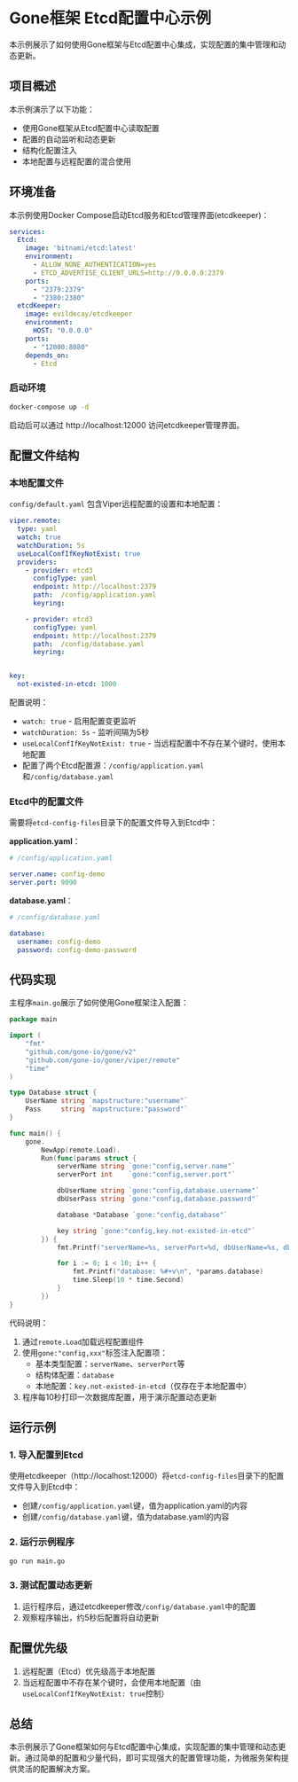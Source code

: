 # Gone框架 Etcd配置中心示例

本示例展示了如何使用Gone框架与Etcd配置中心集成，实现配置的集中管理和动态更新。

## 项目概述

本示例演示了以下功能：

- 使用Gone框架从Etcd配置中心读取配置
- 配置的自动监听和动态更新
- 结构化配置注入
- 本地配置与远程配置的混合使用

## 环境准备

本示例使用Docker Compose启动Etcd服务和Etcd管理界面(etcdkeeper)：

```yaml
services:
  Etcd:
    image: 'bitnami/etcd:latest'
    environment:
      - ALLOW_NONE_AUTHENTICATION=yes
      - ETCD_ADVERTISE_CLIENT_URLS=http://0.0.0.0:2379
    ports:
      - "2379:2379"
      - "2380:2380"
  etcdKeeper:
    image: evildecay/etcdkeeper
    environment:
      HOST: "0.0.0.0"
    ports:
      - "12000:8080"
    depends_on:
      - Etcd
```

### 启动环境

```bash
docker-compose up -d
```

启动后可以通过 http://localhost:12000 访问etcdkeeper管理界面。

## 配置文件结构

### 本地配置文件

`config/default.yaml` 包含Viper远程配置的设置和本地配置：

```yaml
viper.remote:
  type: yaml
  watch: true
  watchDuration: 5s
  useLocalConfIfKeyNotExist: true
  providers:
    - provider: etcd3
      configType: yaml
      endpoint: http://localhost:2379
      path:  /config/application.yaml
      keyring:

    - provider: etcd3
      configType: yaml
      endpoint: http://localhost:2379
      path:  /config/database.yaml
      keyring:


key:
  not-existed-in-etcd: 1000
```

配置说明：
- `watch: true` - 启用配置变更监听
- `watchDuration: 5s` - 监听间隔为5秒
- `useLocalConfIfKeyNotExist: true` - 当远程配置中不存在某个键时，使用本地配置
- 配置了两个Etcd配置源：`/config/application.yaml`和`/config/database.yaml`

### Etcd中的配置文件

需要将`etcd-config-files`目录下的配置文件导入到Etcd中：

**application.yaml**：
```yaml
# /config/application.yaml

server.name: config-demo
server.port: 9090
```

**database.yaml**：
```yaml
# /config/database.yaml

database:
  username: config-demo
  password: config-demo-password
```

## 代码实现

主程序`main.go`展示了如何使用Gone框架注入配置：

```go
package main

import (
	"fmt"
	"github.com/gone-io/gone/v2"
	"github.com/gone-io/goner/viper/remote"
	"time"
)

type Database struct {
	UserName string `mapstructure:"username"`
	Pass     string `mapstructure:"password"`
}

func main() {
	gone.
		NewApp(remote.Load).
		Run(func(params struct {
			serverName string `gone:"config,server.name"`
			serverPort int    `gone:"config,server.port"`

			dbUserName string `gone:"config,database.username"`
			dbUserPass string `gone:"config,database.password"`

			database *Database `gone:"config,database"`

			key string `gone:"config,key.not-existed-in-etcd"`
		}) {
			fmt.Printf("serverName=%s, serverPort=%d, dbUserName=%s, dbUserPass=%s, key=%s\n", params.serverName, params.serverPort, params.dbUserName, params.dbUserPass, params.key)

			for i := 0; i < 10; i++ {
				fmt.Printf("database: %#+v\n", *params.database)
				time.Sleep(10 * time.Second)
			}
		})
}
```

代码说明：

1. 通过`remote.Load`加载远程配置组件
2. 使用`gone:"config,xxx"`标签注入配置项：
   - 基本类型配置：`serverName`、`serverPort`等
   - 结构体配置：`database`
   - 本地配置：`key.not-existed-in-etcd`（仅存在于本地配置中）
3. 程序每10秒打印一次数据库配置，用于演示配置动态更新

## 运行示例

### 1. 导入配置到Etcd

使用etcdkeeper（http://localhost:12000）将`etcd-config-files`目录下的配置文件导入到Etcd中：

- 创建`/config/application.yaml`键，值为application.yaml的内容
- 创建`/config/database.yaml`键，值为database.yaml的内容

### 2. 运行示例程序

```bash
go run main.go
```

### 3. 测试配置动态更新

1. 运行程序后，通过etcdkeeper修改`/config/database.yaml`中的配置
2. 观察程序输出，约5秒后配置将自动更新

## 配置优先级

1. 远程配置（Etcd）优先级高于本地配置
2. 当远程配置中不存在某个键时，会使用本地配置（由`useLocalConfIfKeyNotExist: true`控制）

## 总结

本示例展示了Gone框架如何与Etcd配置中心集成，实现配置的集中管理和动态更新。通过简单的配置和少量代码，即可实现强大的配置管理功能，为微服务架构提供灵活的配置解决方案。